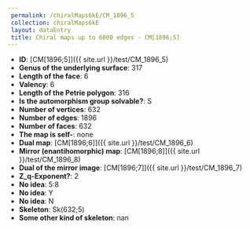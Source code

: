 ```yaml
--- 
 permalink: /chiralMaps6kE/CM_1896_5 
 collection: chiralMaps6kE
 layout: dataEntry
 title: Chiral maps up to 6000 edges - CM[1896;5]
---
```


- **ID**: [CM[1896;5]]({{ site.url }}/test/CM_1896_5)
- **Genus of the underlying surface**: 317
- **Length of the face**: 6
- **Valency**: 6
- **Length of the Petrie polygon**: 316
- **Is the automorphism group solvable?**: S
- **Number of vertices**: 632
- **Number of edges**: 1896
- **Number of faces**: 632
- **The map is self-**: none
- **Dual map**: [CM[1896;6]]({{ site.url }}/test/CM_1896_6)
- **Mirror (enantihomorphic) map**: [CM[1896;8]]({{ site.url }}/test/CM_1896_8)
- **Dual of the mirror image**: [CM[1896;7]]({{ site.url }}/test/CM_1896_7)
- **Z_q-Exponent?**: 2
- **No idea**:  5:8
- **No idea**: Y
- **No idea**: N
- **Skeleton**: Sk(632;5)
- **Some other kind of skeleton**: nan
